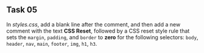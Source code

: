 ## Task 05
In *styles.css*, add a blank line after the comment, and then add a new comment with the text **CSS Reset**, followed by a CSS reset style rule that sets the `margin`, `padding`, and `border` to **zero** for the following selectors: `body`, `header`, `nav`, `main`, `footer`, `img`, `h1`, `h3`. 